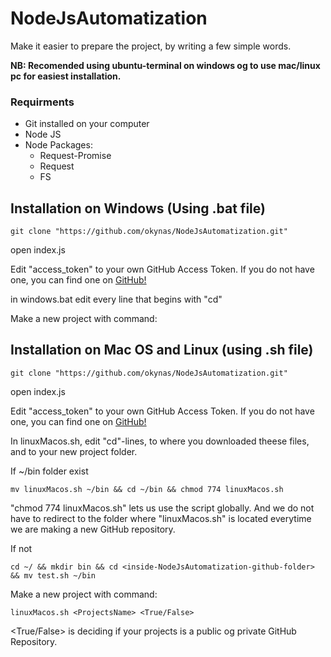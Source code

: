 # NodeJsAutomatization

Make it easier to prepare the project, by writing a few simple words. 

**NB: Recomended using ubuntu-terminal on windows og to use mac/linux pc for easiest installation.**

### Requirments

- Git installed on your computer
- Node JS
- Node Packages:
    - Request-Promise
    - Request
    - FS

## Installation on Windows (Using .bat file)

```
git clone "https://github.com/okynas/NodeJsAutomatization.git" 
```

open index.js

Edit "access_token" to your own GitHub Access Token. 
If you do not have one, you can find one on [GitHub!](https://github.com/settings/tokens)

in windows.bat edit every line that begins with "cd"

Make a new project with command:


## Installation on Mac OS and Linux (using .sh file)

```
git clone "https://github.com/okynas/NodeJsAutomatization.git" 
```

open index.js

Edit "access_token" to your own GitHub Access Token. 
If you do not have one, you can find one on [GitHub!](https://github.com/settings/tokens)

In linuxMacos.sh, edit "cd"-lines, to where you downloaded theese files, and to your new project folder. 

If ~/bin folder exist

```
mv linuxMacos.sh ~/bin && cd ~/bin && chmod 774 linuxMacos.sh
```

"chmod 774 linuxMacos.sh" lets us use the script globally. And we do not have to redirect to the folder where "linuxMacos.sh" is located everytime we are making a new GitHub repository. 

If not

```
cd ~/ && mkdir bin && cd <inside-NodeJsAutomatization-github-folder> && mv test.sh ~/bin
```

Make a new project with command:

```
linuxMacos.sh <ProjectsName> <True/False>
```

<True/False> is deciding if your projects is a public og private GitHub Repository. 
